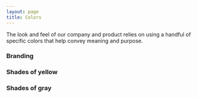 ```yaml
---
layout: page
title: Colors
---
```


The look and feel of our company and product relies on using a handful of specific colors that help convey meaning and purpose.

### Branding

<div class="swatch swatch-green"></div>
<div class="swatch swatch-red"></div>
<div class="swatch swatch-yellow"></div>

### Shades of yellow

<div class="swatch swatch-yellow"></div>
<div class="swatch swatch-translucent-yellow"></div>
<div class="swatch swatch-faded-yellow"></div>

### Shades of gray

<div class="swatch swatch-gray"></div>
<div class="swatch swatch-offwhite"></div>
<div class="swatch swatch-light-gray"></div>
<div class="swatch swatch-light-beige"></div>
